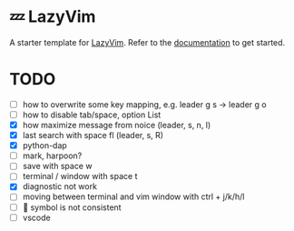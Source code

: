 # 💤 LazyVim

A starter template for [LazyVim](https://github.com/LazyVim/LazyVim).
Refer to the [documentation](https://lazyvim.github.io/installation) to get started.

# TODO

- [ ] how to overwrite some key mapping, e.g. leader g s -> leader g o
- [ ] how to disable tab/space, option List
- [x] how maximize message from noice (leader, s, n, l)
- [x] last search with space fl (leader, s, R)
- [x] python-dap
- [ ] mark, harpoon?
- [ ] save with space w
- [ ] terminal / window with space t
- [x] diagnostic not work
- [ ] moving between terminal and vim window with ctrl + j/k/h/l
- [ ]  symbol is not consistent
- [ ] vscode
